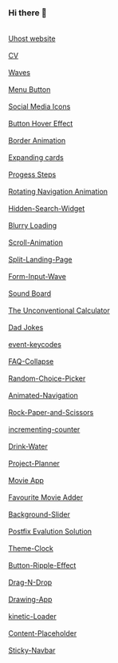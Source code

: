 ### Hi there 👋

<br>[Uhost website](https://pratikrana1612.github.io/uhostwebsite/index.html)</br>
<br>[CV](https://pratikrana1612.github.io/CV/)</br>
<br>[Waves](https://pratikrana1612.github.io/waves/)</br>
<br>[Menu Button](https://pratikrana1612.github.io/Menu-button/)</br>
<br>[Social Media Icons](https://pratikrana1612.github.io/social-media-icons/)</br>
<br>[Button Hover Effect](https://pratikrana1612.github.io/button-hover-effect/)</br>
<br>[Border Animation](https://pratikrana1612.github.io/Border-Animation/)</br>
<br>[Expanding cards](https://pratikrana1612.github.io/Expanding-Cards/)</br>
<br>[Progess Steps](https://pratikrana1612.github.io/Progess-Steps/)</br>
<br>[Rotating Navigation Animation](https://pratikrana1612.github.io/Rotating-Navigation-Animation/)</br>
<br>[Hidden-Search-Widget](https://pratikrana1612.github.io/Hidden-Search-Widget/)</br>
<br>[Blurry Loading](https://pratikrana1612.github.io/Blurry-Loading/)</br>
<br>[Scroll-Animation](https://pratikrana1612.github.io/Scroll-Animation/)</br>
<br>[Split-Landing-Page](https://pratikrana1612.github.io/Split-Landing-Page/)</br>
<br>[Form-Input-Wave](https://pratikrana1612.github.io/Form-Input-Wave/)</br>
<br>[Sound Board](https://pratikrana1612.github.io/Sound-Board/)</br>
<br>[The Unconventional Calculator](https://pratikrana1612.github.io/The-Unconventional-Calculator/)</br>
<br>[Dad Jokes](https://pratikrana1612.github.io/Dad-Jokes/)</br>
<br>[event-keycodes](https://pratikrana1612.github.io/event-keycodes/)</br>
<br>[FAQ-Collapse](https://pratikrana1612.github.io/FAQ-Collapse/)</br>
<br>[Random-Choice-Picker](https://pratikrana1612.github.io/Random-Choice-Picker/)</br>
<br>[Animated-Navigation](https://pratikrana1612.github.io/Animated-Navigation/)</br>
<br>[Rock-Paper-and-Scissors](https://pratikrana1612.github.io/Rock-Paper-and-Scissors/)</br>
<br>[incrementing-counter](https://pratikrana1612.github.io/incrementing-counter/)</br>
<br>[Drink-Water](https://pratikrana1612.github.io/Drink-Water/)</br>
<br>[Project-Planner](https://pratikrana1612.github.io/Project-Planner/)</br> 
<br>[Movie App](https://pratikrana1612.github.io/Movie-App/)</br>
<br>[Favourite Movie Adder](https://pratikrana1612.github.io/Favourite-Movie-Adder/)</br>
<br>[Background-Slider](https://pratikrana1612.github.io/Background-Slider/)</br>
<br>[Postfix Evalution Solution](https://pratikrana1612.github.io/Postfix-Evalution/)</br>
<br>[Theme-Clock](https://pratikrana1612.github.io/Theme-Clock/)</br>
<br>[Button-Ripple-Effect](https://pratikrana1612.github.io/Button-Ripple-Effect/)</br>
<br>[Drag-N-Drop](https://pratikrana1612.github.io/Drag-N-Drop/)</br>
<br>[Drawing-App](https://pratikrana1612.github.io/Drawing-App/)</br>
<br>[kinetic-Loader](https://pratikrana1612.github.io/kinetic-Loader/)</br>
<br>[Content-Placeholder](https://pratikrana1612.github.io/Content-Placeholder/)</br>
<br>[Sticky-Navbar](https://pratikrana1612.github.io/Sticky-Navbar/)</br>
